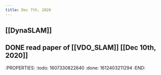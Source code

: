 ```yaml
---
title: Dec 7th, 2020
---
```


## [[DynaSLAM]]
## DONE read paper of [[VDO_SLAM]] [[Dec 10th, 2020]]
:PROPERTIES:
:todo: 1607330822640
:done: 1612403211294
:END:
##

